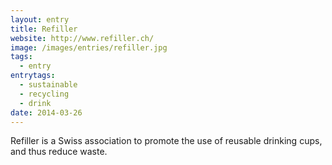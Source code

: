 ```yaml
---
layout: entry
title: Refiller
website: http://www.refiller.ch/
image: /images/entries/refiller.jpg
tags:
  - entry
entrytags:
  - sustainable
  - recycling
  - drink
date: 2014-03-26
---
```


Refiller is a Swiss association to promote the use of reusable drinking cups, and thus reduce waste.